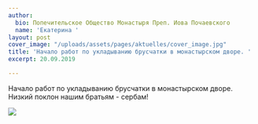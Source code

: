```yaml
---
author:
  bio: Попечительское Общество Монастыря Преп. Иова Почаевского
  name: 'Екатерина '
layout: post
cover_image: "/uploads/assets/pages/aktuelles/cover_image.jpg"
title: 'Начало работ по укладыванию брусчатки в монастырском дворе. '
excerpt: 20.09.2019

---
```

Начало работ по укладыванию брусчатки в монастырском дворе. Низкий поклон нашим братьям - сербам!

![](https://res.cloudinary.com/hiobmon/image/upload/v1569156598/media/2019/01f1a3cc-6071-4b77-982e-380dfccdffff_lvjvsg.jpg)